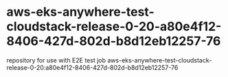 # aws-eks-anywhere-test-cloudstack-release-0-20-a80e4f12-8406-427d-802d-b8d12eb12257-76
repository for use with E2E test job aws-eks-anywhere-test-cloudstack-release-0-20:a80e4f12-8406-427d-802d-b8d12eb12257-76
